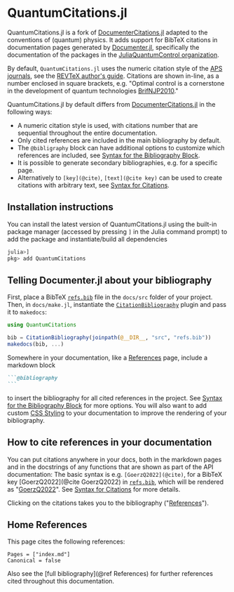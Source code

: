 # QuantumCitations.jl

QuantumCitations.jl is a fork of [DocumenterCitations.jl](https://github.com/ali-ramadhan/DocumenterCitations.jl) adapted to the conventions of (quantum) physics. It adds support for BibTeX citations in documentation pages generated by [Documenter.jl](https://github.com/JuliaDocs/Documenter.jl), specifically the documentation of the packages in the [JuliaQuantumControl organization](https://github.com/JuliaQuantumControl).

By default, `QuantumCitations.jl` uses the numeric citation style of the [APS journals](https://journals.aps.org), see the [REVTeX author's guide](https://www.ctan.org/tex-archive/macros/latex/contrib/revtex/auguide). Citations are shown in-line, as a number enclosed in square brackets, e.g. "Optimal control is a cornerstone in the development of quantum technologies [BrifNJP2010](@cite)."

QuantumCitations.jl by default differs from [DocumenterCitations.jl](https://github.com/ali-ramadhan/DocumenterCitations.jl) in the following ways:

* A numeric citation style is used, with citations number that are sequential throughout the entire documentation.
* Only cited references are included in the main bibliography by default.
* The `@bibligraphy` block can have additional options to customize which references are included, see [Syntax for the Bibliography Block](@ref).
* It is possible to generate secondary bibliographies, e.g. for a specific page.
* Alternatively to `[key](@cite)`, `[text](@cite key)` can be used to create citations with arbitrary text, see [Syntax for Citations](@ref).


## Installation instructions

You can install the latest version of QuantumCitations.jl using the built-in package manager (accessed by pressing `]` in the
Julia command prompt) to add the package and instantiate/build all dependencies

```julia
julia>]
pkg> add QuantumCitations
```

## Telling Documenter.jl about your bibliography

First, place a BibTeX [`refs.bib`](./refs.bib) file in the `docs/src` folder of your project.  Then, in `docs/make.jl`, instantiate the [`CitationBibliography`](@ref) plugin and pass it to `makedocs`:

```julia
using QuantumCitations

bib = CitationBibliography(joinpath(@__DIR__, "src", "refs.bib"))
makedocs(bib, ...)
```

Somewhere in your documentation, like a [References](@ref) page, include a markdown block

~~~markdown
```@bibliography
```
~~~

to insert the bibliography for all cited references in the project. See [Syntax for the Bibliography Block](@ref) for more options. You will also want to add custom [CSS Styling](@ref) to your documentation to improve the rendering of your bibliography.

## How to cite references in your documentation

You can put citations anywhere in your docs, both in the markdown pages and in the docstrings of any functions that are shown as part of the API documentation: The basic syntax is e.g. `[GoerzQ2022](@cite)`, for a BibTeX key [GoerzQ2022](@cite GoerzQ2022) in [`refs.bib`](./refs.bib),  which will be rendered as "[GoerzQ2022](@cite)".  See [Syntax for Citations](@ref) for more details.

Clicking on the citations takes you to the bibliography ("[References](@ref)").

## Home References

This page cites the following references:

```@bibliography
Pages = ["index.md"]
Canonical = false
```

Also see the [full bibliography](@ref References) for further references cited throughout this documentation.
